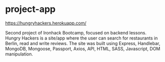 # project-app
https://hungryhackers.herokuapp.com/


Second project of Ironhack Bootcamp, focused on backend lessons. 
Hungry Hackers is a site/app where the user can search for restaurants in Berlin, read and write reviews.
The site was built using Express, Handlebar, MongoDB, Mongoose, Passport, Axios, API, HTML, SASS, Javascript, DOM manipulation.

